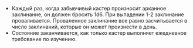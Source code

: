 - Каждый раз, когда забывчивый кастер произносит арканное заклинание, он должен бросить 1d6. При выпадении 1-2 заклинание проваливается. Проваленное заклинание все равно засчитывается в число заклинаний, которые он может произнести в день. 
- Состояние заканчивается, как только кастер выполняет ежедневное требование по изучению.